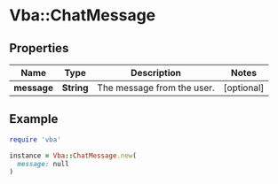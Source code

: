 # Vba::ChatMessage

## Properties

| Name | Type | Description | Notes |
| ---- | ---- | ----------- | ----- |
| **message** | **String** | The message from the user. | [optional] |

## Example

```ruby
require 'vba'

instance = Vba::ChatMessage.new(
  message: null
)
```

